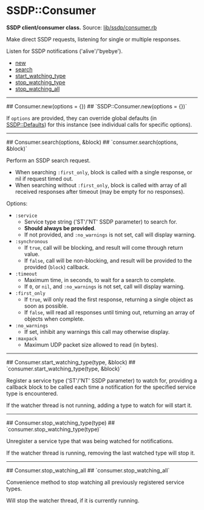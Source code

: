 # SSDP::Consumer #
**SSDP client/consumer class.**
Source: [lib/ssdp/consumer.rb](https://github.com/daumiller/ssdp/blob/master/lib/ssdp/consumer.rb)

Make direct SSDP requests, listening for single or multiple responses.

Listen for SSDP notifications ('alive'/'byebye').

* [new](#ssdp-consumer-new)
* [search](#ssdp-consumer-search)
* [start_watching_type](#ssdp-consumer-start_watching_type)
* [stop_watching_type](#ssdp-consumer-stop_watching_type)
* [stop_watching_all](#ssdp-consumer-stop_watching_all)


<hr>
## <a name="ssdp-consumer-new"></a>Consumer.new(options = {}) ##
`SSDP::Consumer.new(options = {})`

If `options` are provided, they can override global defaults (in [SSDP::Defaults](ssdp.md)) for this instance (see individual calls for specific options).

<hr>
## <a name="ssdp-consumer-search"></a>Consumer.search(options, &block) ##
`consumer.search(options, &block)`

Perform an SSDP search request.

* When searching `:first_only`, block is called with a single response, or nil if request timed out.
* When searching without `:first_only`, block is called with array of all received responses after timeout (may be empty for no responses).

Options:

* `:service`
  * Service type string ('ST'/'NT' SSDP parameter) to search for.
  * **Should always be provided**.
  * If not provided, and `:no_warnings` is not set, call will display warning.
* `:synchronous`
  * If `true`, call will be blocking, and result will come through return value.
  * If `false`, call will be non-blocking, and result will be provided to the provided (`block`) callback.
* `:timeout`
  * Maximum time, in seconds, to wait for a search to complete.
  * If `0`, or `nil`, and `:no_warnings` is not set, call will display warning.
* `:first_only`
  * If `true`, will only read the first response, returning a single object as soon as possible.
  * If `false`, will read all responses until timing out, returning an array of objects when complete.
* `:no_warnings`
  * If set, inhibit any warnings this call may otherwise display.
* `:maxpack`
  * Maximum UDP packet size allowed to read (in bytes).

<hr>
## <a name="ssdp-consumer-start_watching_type"></a>Consumer.start_watching_type(type, &block) ##
`consumer.start_watching_type(type, &block)`

Register a service type ('ST'/'NT' SSDP parameter) to watch for, providing a callback block to be called each time a notification for the specified service type is encountered.

If the watcher thread is not running, adding a type to watch for will start it.

<hr>
## <a name="ssdp-consumer-stop_watching_type"></a>Consumer.stop_watching_type(type) ##
`consumer.stop_watching_type(type)`

Unregister a service type that was being watched for notifications.

If the watcher thread is running, removing the last watched type will stop it.

<hr>
## <a name="ssdp-consumer-stop_watching_all"></a>Consumer.stop_watching_all ##
`consumer.stop_watching_all`

Convenience method to stop watching all previously registered service types.

Will stop the watcher thread, if it is currently running.


